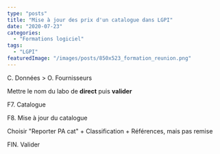 ```yaml
---
type: "posts"
title: "Mise à jour des prix d'un catalogue dans LGPI"
date: "2020-07-23"
categories:
  - "Formations logiciel"
tags:
  - "LGPI"
featuredImage: "/images/posts/850x523_formation_reunion.png"
---
```


C. Données > O. Fournisseurs

Mettre le nom du labo de **direct** puis **valider**

F7. Catalogue

F8. Mise à jour du catalogue

Choisir "Reporter PA cat" + Classification + Références, mais pas remise

FIN. Valider
